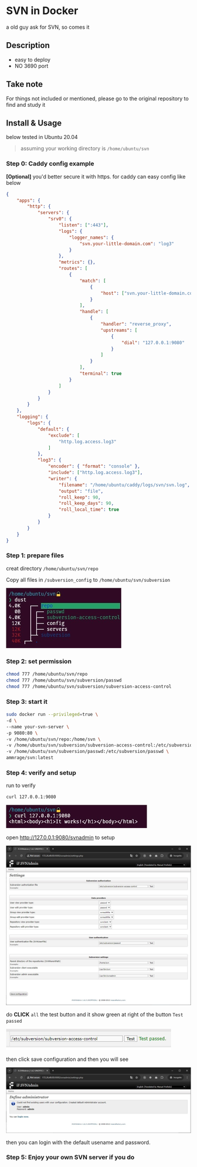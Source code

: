 # SVN in Docker

a old guy ask for SVN, so comes it

## Description

* easy to deploy
* NO 3690 port

## Take note

For things not included or mentioned, please go to the original repository to find and study it


## Install & Usage

below tested in Ubuntu 20.04

> assuming your working directory is `/home/ubuntu/svn`

### Step 0: Caddy config example 

**[Optional]** you'd better secure it with https. for caddy can easy config like below

```json
{
    "apps": {
        "http": {
            "servers": {
                "srv0": {
                    "listen": [":443"],
                    "logs": {
                        "logger_names": {
                            "svn.your-little-domain.com": "log3"
                        }
                    },
                    "metrics": {},
                    "routes": [
                        {
                            "match": [
                                {
                                    "host": ["svn.your-little-domain.com"]
                                }
                            ],
                            "handle": [
                                {
                                    "handler": "reverse_proxy",
                                    "upstreams": [
                                        {
                                            "dial": "127.0.0.1:9080"
                                        }
                                    ]
                                }
                            ],
                            "terminal": true
                        }
                    ]
                }
            }
        }
    },
    "logging": {
        "logs": {
            "default": {
                "exclude": [
                    "http.log.access.log3"
                ]
            },
            "log3": {
                "encoder": { "format": "console" },
                "include": ["http.log.access.log3"],
                "writer": {
                    "filename": "/home/ubuntu/caddy/logs/svn/svn.log",
                    "output": "file",
                    "roll_keep": 90,
                    "roll_keep_days": 90,
                    "roll_local_time": true
                }
            }
        }
    }
}

```

### Step 1: prepare files


creat directory `/home/ubuntu/svn/repo`

Copy all files in `/subversion_config` to `/home/ubuntu/svn/subversion`

![prepare](./images/prepare_files.jpg "prepare")

### Step 2: set permission

```bash
chmod 777 /home/ubuntu/svn/repo
chmod 777 /home/ubuntu/svn/subversion/passwd
chmod 777 /home/ubuntu/svn/subversion/subversion-access-control
```

### Step 3: start it

```bash
sudo docker run --privileged=true \
-d \
--name your-svn-server \
-p 9080:80 \
-v /home/ubuntu/svn/repo:/home/svn \
-v /home/ubuntu/svn/subversion/subversion-access-control:/etc/subversion/subversion-access-control \
-v /home/ubuntu/svn/subversion/passwd:/etc/subversion/passwd \
ammrage/svn:latest
```

### Step 4: verify and setup

run to verify

```bash
curl 127.0.0.1:9080
```

![verify](./images/verify.jpg "verify")

open http://127.0.0.1:9080/svnadmin to setup

![initial_page](./images/initial_page.jpg "initial_page")

do **CLICK** `all` the test button and it show green at right of the button `Test passed`

![test_pass](./images/test_pass.jpg "test_pass")

then click save configuration and then you will see

![default_admin](./images/default_admin.jpg "default_admin")

then you can login with the default usename and password.

### Step 5: Enjoy your own SVN server if you do